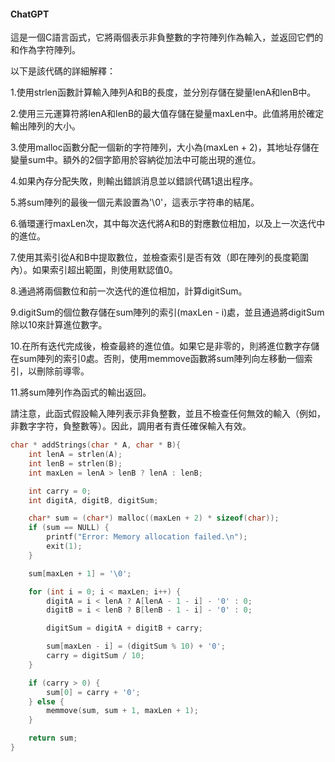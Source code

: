 #### ChatGPT

這是一個C語言函式，它將兩個表示非負整數的字符陣列作為輸入，並返回它們的和作為字符陣列。

以下是該代碼的詳細解釋：

1.使用strlen函數計算輸入陣列A和B的長度，並分別存儲在變量lenA和lenB中。

2.使用三元運算符將lenA和lenB的最大值存儲在變量maxLen中。此值將用於確定輸出陣列的大小。

3.使用malloc函數分配一個新的字符陣列，大小為(maxLen + 2)，其地址存儲在變量sum中。額外的2個字節用於容納從加法中可能出現的進位。

4.如果內存分配失敗，則輸出錯誤消息並以錯誤代碼1退出程序。

5.將sum陣列的最後一個元素設置為'\0'，這表示字符串的結尾。

6.循環運行maxLen次，其中每次迭代將A和B的對應數位相加，以及上一次迭代中的進位。

7.使用其索引從A和B中提取數位，並檢查索引是否有效（即在陣列的長度範圍內）。如果索引超出範圍，則使用默認值0。

8.通過將兩個數位和前一次迭代的進位相加，計算digitSum。

9.digitSum的個位數存儲在sum陣列的索引(maxLen - i)處，並且通過將digitSum除以10來計算進位數字。

10.在所有迭代完成後，檢查最終的進位值。如果它是非零的，則將進位數字存儲在sum陣列的索引0處。否則，使用memmove函數將sum陣列向左移動一個索引，以刪除前導零。

11.將sum陣列作為函式的輸出返回。

請注意，此函式假設輸入陣列表示非負整數，並且不檢查任何無效的輸入（例如，非數字字符，負整數等）。因此，調用者有責任確保輸入有效。



``` c
char * addStrings(char * A, char * B){
    int lenA = strlen(A);
    int lenB = strlen(B);
    int maxLen = lenA > lenB ? lenA : lenB;

    int carry = 0;
    int digitA, digitB, digitSum;

    char* sum = (char*) malloc((maxLen + 2) * sizeof(char));
    if (sum == NULL) {
        printf("Error: Memory allocation failed.\n");
        exit(1);
    }

    sum[maxLen + 1] = '\0';

    for (int i = 0; i < maxLen; i++) {
        digitA = i < lenA ? A[lenA - 1 - i] - '0' : 0;
        digitB = i < lenB ? B[lenB - 1 - i] - '0' : 0;

        digitSum = digitA + digitB + carry;

        sum[maxLen - i] = (digitSum % 10) + '0';
        carry = digitSum / 10;
    }

    if (carry > 0) {
        sum[0] = carry + '0';
    } else {
        memmove(sum, sum + 1, maxLen + 1);
    }

    return sum;
}
```
